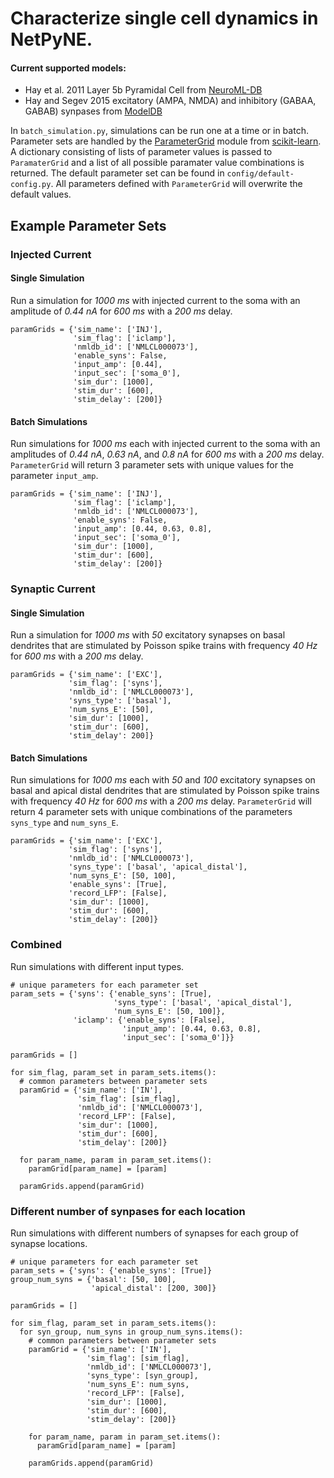 # Characterize single cell dynamics in NetPyNE.



#### Current supported models:
* Hay et al. 2011 Layer 5b Pyramidal Cell from [NeuroML-DB](https://neuroml-db.org/model_info?model_id=NMLCL000073 "NeuorML-DB")
* Hay and Segev 2015 excitatory (AMPA, NMDA) and inhibitory (GABAA, GABAB) synpases from [ModelDB](https://modeldb.science/156780 "ModelDB")


In `batch_simulation.py`, simulations can be run one at a time or in batch. Parameter sets are handled by the [ParameterGrid](https://scikit-learn.org/dev/modules/generated/sklearn.model_selection.ParameterGrid.html) module from [scikit-learn](https://scikit-learn.org/dev/index.html). A dictionary consisting of lists of parameter values is passed to `ParamaterGrid` and a list of all possible paramater value combinations is returned. The default parameter set can be found in `config/default-config.py`. All parameters defined with `ParameterGrid` will overwrite the default values.
## Example Parameter Sets
### Injected Current
#### Single Simulation
Run a simulation for *1000 ms* with injected current to the soma with an amplitude of *0.44 nA* for *600 ms* with a *200 ms* delay.
```
paramGrids = {'sim_name': ['INJ'],
              'sim_flag': ['iclamp'],
              'nmldb_id': ['NMLCL000073'],
              'enable_syns': False,
              'input_amp': [0.44],
              'input_sec': ['soma_0'],
              'sim_dur': [1000],
              'stim_dur': [600],
              'stim_delay': [200]}
```
#### Batch Simulations
Run simulations for *1000 ms* each with injected current to the soma with an amplitudes of *0.44 nA*, *0.63 nA*, and *0.8 nA* for *600 ms* with a *200 ms* delay. `ParameterGrid` will return 3 parameter sets with unique values for the parameter `input_amp`. 
```
paramGrids = {'sim_name': ['INJ'],
              'sim_flag': ['iclamp'],
              'nmldb_id': ['NMLCL000073'],
              'enable_syns': False,
              'input_amp': [0.44, 0.63, 0.8],
              'input_sec': ['soma_0'],
              'sim_dur': [1000],
              'stim_dur': [600],
              'stim_delay': [200]}
```
### Synaptic Current
#### Single Simulation
Run a simulation for *1000 ms* with *50* excitatory synapses on basal dendrites that are stimulated by Poisson spike trains with frequency *40 Hz* for *600 ms* with a *200 ms* delay.
```
paramGrids = {'sim_name': ['EXC'],
             'sim_flag': ['syns'],
             'nmldb_id': ['NMLCL000073'],
             'syns_type': ['basal'],  
             'num_syns_E': [50],
             'sim_dur': [1000],
             'stim_dur': [600],
             'stim_delay': 200]}
```
#### Batch Simulations
Run simulations for *1000 ms* each with *50* and *100* excitatory synapses on basal and apical distal dendrites that are stimulated by Poisson spike trains with frequency *40 Hz* for *600 ms* with a *200 ms* delay. `ParameterGrid` will return 4 parameter sets with unique combinations of the parameters `syns_type` and `num_syns_E`. 
```
paramGrids = {'sim_name': ['EXC'],
             'sim_flag': ['syns'],
             'nmldb_id': ['NMLCL000073'],
             'syns_type': ['basal', 'apical_distal'],  
             'num_syns_E': [50, 100],
             'enable_syns': [True],
             'record_LFP': [False],
             'sim_dur': [1000],
             'stim_dur': [600],
             'stim_delay': [200]}
```
### Combined
Run simulations with different input types.
```
# unique parameters for each parameter set
param_sets = {'syns': {'enable_syns': [True],
                       'syns_type': ['basal', 'apical_distal'],
                       'num_syns_E': [50, 100]},
              'iclamp': {'enable_syns': [False],
                         'input_amp': [0.44, 0.63, 0.8],
                         'input_sec': ['soma_0']}}

paramGrids = []

for sim_flag, param_set in param_sets.items():
  # common parameters between parameter sets
  paramGrid = {'sim_name': ['IN'],
               'sim_flag': [sim_flag],
               'nmldb_id': ['NMLCL000073'],
               'record_LFP': [False],
               'sim_dur': [1000],
               'stim_dur': [600],
               'stim_delay': [200]}
	            
  for param_name, param in param_set.items():
    paramGrid[param_name] = [param]
		
  paramGrids.append(paramGrid)
```
### Different number of synpases for each location
Run simulations with different numbers of synapses for each group of synapse locations.
```
# unique parameters for each parameter set
param_sets = {'syns': {'enable_syns': [True]}
group_num_syns = {'basal': [50, 100],
                  'apical_distal': [200, 300]}

paramGrids = []

for sim_flag, param_set in param_sets.items():
  for syn_group, num_syns in group_num_syns.items():
    # common parameters between parameter sets
    paramGrid = {'sim_name': ['IN'],
                 'sim_flag': [sim_flag],
                 'nmldb_id': ['NMLCL000073'],
                 'syns_type': [syn_group],
                 'num_syns_E': num_syns,
                 'record_LFP': [False],
                 'sim_dur': [1000],
                 'stim_dur': [600],
                 'stim_delay': [200]}
  	            
    for param_name, param in param_set.items():
      paramGrid[param_name] = [param]
  		
    paramGrids.append(paramGrid)
```
